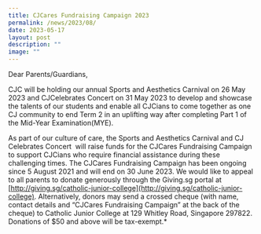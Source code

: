 ```yaml
---
title: CJCares Fundraising Campaign 2023
permalink: /news/2023/08/
date: 2023-05-17
layout: post
description: ""
image: ""
---
```

Dear Parents/Guardians,

CJC will be holding our annual Sports and Aesthetics Carnival on 26 May 2023 and CJCelebrates Concert on 31 May 2023 to develop and showcase the talents of our students and enable all CJCians to come together as one CJ community to end Term 2 in an uplifting way after completing Part 1 of the Mid-Year Examination(MYE).

As part of our culture of care, the Sports and Aesthetics Carnival and CJ Celebrates Concert &nbsp;will raise funds for the CJCares Fundraising Campaign to support CJCians who require financial assistance during these challenging times. The CJCares Fundraising Campaign has been ongoing since 5 August 2021 and will end on 30 June 2023. We would like to appeal to all parents to donate generously through the Giving.sg portal at [http://giving.sg/catholic-junior-college](http://giving.sg/catholic-junior-college). Alternatively, donors may send a crossed cheque (with name, contact details and “CJCares Fundraising Campaign” at the back of the cheque) to Catholic Junior College at 129 Whitley Road, Singapore 297822. Donations of $50 and above will be tax-exempt.*